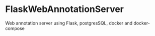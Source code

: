# FlaskWebAnnotationServer
Web annotation server using Flask, postgresSQL, docker and docker-compose
